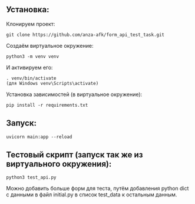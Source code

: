 ## Установка:

Клонируем проект:  

    git clone https://github.com/anza-afk/form_api_test_task.git

Создаём виртуальное окружение:

    python3 -m venv venv

И активируем его:

    . venv/bin/activate
    (для Windows venv\Scripts\activate)

Установка зависимостей (в виртуальное окружение):

    pip install -r requirements.txt

## Запуск:

    uvicorn main:app --reload

## Тестовый скрипт (запуск так же из виртуального окружения):

    python3 test_api.py

Можно добавить больше форм для теста, путём добавления python dict с данными в файл initial.py в список test_data к остальным данным.

